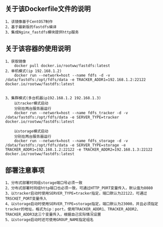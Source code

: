 关于该Dockerfile文件的说明
-------
    1、该镜像基于CentOS7制作
    2、基于最新版的fastdfs编译
    3、集成Nginx_fastdfs模块提供http服务
关于该容器的使用说明
-------
    1、获取镜像
        docker pull docker.io/rootww/fastdfs:latest
    2、单机模式(ip 192.168.1.2)
        docker run --network=host --name fdfs -d -v /data/fastdfs:/opt/fdfs/data -e TRACKER_ADDR1=192.168.1.2:22122  docker.io/rootww/fastdfs:latest

    
    3、集群模式(多台机器ip192.168.1.2 192.168.1.3)
        以tracker模式启动
        分别在两台服务器运行
        docker run --network=host --name fdfs_tracker -d -v /data/fastdfs:/opt/fdfs/data -e SERVER_TYPE=tracker docker.io/rootww/fastdfs:latest
    
        以storage模式启动
        分别在两台服务器运行
        docker run --network=host --name fdfs_storage -d -v /data/fastdfs:/opt/fdfs/data -e SERVER_TYPE=storage -e TRACKER_ADDR1=192.168.1.2:22122 -e TRACKER_ADDR2=192.168.1.3:22122 docker.io/rootww/fastdfs:latest
部署注意事项
----------
    1、分布式部署时同组storage端口号必须一致
    2、分布式部署时同组http端口也必须一致，可通过HTTP_PORT变量传入，默认值为8080
    3、以tracker启动时使用SERVER_TYPE=tracker指定，端口默认为22122，可通过TRSCKET_PORT变量传入
    4、以storage启动时使用SERVER_TYPE=storage指定，端口默认为23000，并且必须指定tracker的地址，格式为ip：port，使用TRACKER_ADDR1、TRACKER_ADDR2、TRACKER_ADDR3这三个变量传入，根据自己实际情况设置
    5、以storage启动时还可使用GROUP_NAME指定组名
